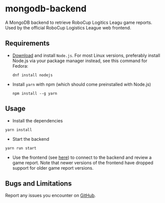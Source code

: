 # mongodb-backend

A MongoDB backend to retrieve RoboCup Logitics Leagu game reports. Used by the
official RoboCup Logistics League web frontend.

## Requirements

- [Download](https://nodejs.org/en/download/current) and install `Node.js`. For
  most Linux versions, preferably install Node.js via your package manager
  instead, see this command for Fedora:

  ```
  dnf install nodejs
  ```

- Install `yarn` with npm (which should come preinstalled with Node.js)

  ```
  npm install --g yarn
  ```

## Usage

- Install the dependencies

```
yarn install
```

- Start the backend

```
yarn run start
```

- Use the frontend (see
  [here](https://github.com/robocup-logistics/rcll-refbox-frontend)) to connect
  to the backend and review a game report. Note that newer versions of the
  frontend have dropped support for older game report versions.

## Bugs and Limitations

Report any issues you encounter on
[GitHub](https://github.com/robocup-logistics/mongodb-backend/issues).
